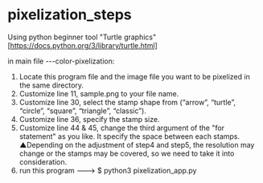 # pixelization_steps
Using python beginner tool "Turtle graphics" [https://docs.python.org/3/library/turtle.html]

in main file
---color-pixelization:
1) Locate this program file and the image file you want to be pixelized in the same directory.
2) Customize line 11, sample.png to your file name.
3) Customize line 30, select the stamp shape from (“arrow”, “turtle”, “circle”, “square”, “triangle”, “classic”).
4) Customize line 36, specify the stamp size.
5) Customize line 44 & 45, change the third argument of the "for statement" as you like. It specify the space between each stamps.
▲Depending on the adjustment of step4 and step5, the resolution may change or the stamps may be covered, so we need to take it into consideration.
6) run this program ---> $ python3 pixelization_app.py
